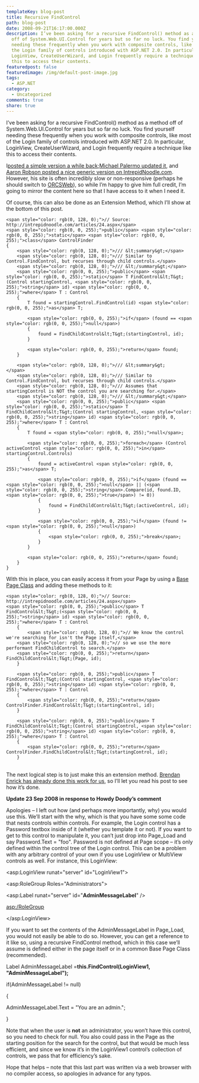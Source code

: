 ```yaml
---
templateKey: blog-post
title: Recursive FindControl
path: blog-post
date: 2008-09-21T16:17:00.000Z
description: I’ve been asking for a recursive FindControl() method as a method
  off of System.Web.UI.Control for years but so far no luck. You find yourself
  needing these frequently when you work with composite controls, like most of
  the Login family of controls introduced with ASP.NET 2.0. In particular,
  LoginView, CreateUserWizard, and Login frequently require a technique like
  this to access their contents.
featuredpost: false
featuredimage: /img/default-post-image.jpg
tags:
  - ASP.NET
category:
  - Uncategorized
comments: true
share: true
---
```

I’ve been asking for a recursive FindControl() method as a method off of System.Web.UI.Control for years but so far no luck. You find yourself needing these frequently when you work with composite controls, like most of the Login family of controls introduced with ASP.NET 2.0. In particular, LoginView, CreateUserWizard, and Login frequently require a technique like this to access their contents.

I[posted a simple version a while back](http://aspadvice.com/blogs/ssmith/archive/2006/08/23/Add-Profile-Items-in-CreateUserWizard-and-Recursive-FindControl.aspx);[Michael Palermo updated it](http://weblogs.asp.net/palermo4/archive/2007/04/13/recursive-findcontrol-t.aspx), and [Aaron Robson posted a nice generic version on IntrepidNoodle.com](http://intrepidnoodle.com/articles/24.aspx). However, his site is often incredibly slow or non-responsive (perhaps he should switch to [ORCSWeb](http://orcsweb.com/)), so while I’m happy to give him full credit, I’m going to mirror the content here so that I have access to it when I need it.

Of course, this can also be done as an Extension Method, which I’ll show at the bottom of this post.

```
<span style="color: rgb(0, 128, 0);">// Source: http://intrepidnoodle.com/articles/24.aspx</span>
<span style="color: rgb(0, 0, 255);">public</span> <span style="color: rgb(0, 0, 255);">static</span> <span style="color: rgb(0, 0, 255);">class</span> ControlFinder
{
    <span style="color: rgb(0, 128, 0);">/// &lt;summary&gt;</span>
    <span style="color: rgb(0, 128, 0);">/// Similar to Control.FindControl, but recurses through child controls.</span>
    <span style="color: rgb(0, 128, 0);">/// &lt;/summary&gt;</span>
    <span style="color: rgb(0, 0, 255);">public</span> <span style="color: rgb(0, 0, 255);">static</span> T FindControl&lt;T&gt;(Control startingControl, <span style="color: rgb(0, 0, 255);">string</span> id) <span style="color: rgb(0, 0, 255);">where</span> T : Control
    {        
        T found = startingControl.FindControl(id) <span style="color: rgb(0, 0, 255);">as</span> T; 
 
        <span style="color: rgb(0, 0, 255);">if</span> (found == <span style="color: rgb(0, 0, 255);">null</span>)
        {
            found = FindChildControl&lt;T&gt;(startingControl, id);
        }
 
        <span style="color: rgb(0, 0, 255);">return</span> found;        
    }
 
    <span style="color: rgb(0, 128, 0);">/// &lt;summary&gt;     </span>
    <span style="color: rgb(0, 128, 0);">/// Similar to Control.FindControl, but recurses through child controls.</span>
    <span style="color: rgb(0, 128, 0);">/// Assumes that startingControl is NOT the control you are searching for.</span>
    <span style="color: rgb(0, 128, 0);">/// &lt;/summary&gt;</span>
    <span style="color: rgb(0, 0, 255);">public</span> <span style="color: rgb(0, 0, 255);">static</span> T FindChildControl&lt;T&gt;(Control startingControl, <span style="color: rgb(0, 0, 255);">string</span> id) <span style="color: rgb(0, 0, 255);">where</span> T : Control
    {
        T found = <span style="color: rgb(0, 0, 255);">null</span>;
 
        <span style="color: rgb(0, 0, 255);">foreach</span> (Control activeControl <span style="color: rgb(0, 0, 255);">in</span> startingControl.Controls)
        {
            found = activeControl <span style="color: rgb(0, 0, 255);">as</span> T;
 
            <span style="color: rgb(0, 0, 255);">if</span> (found == <span style="color: rgb(0, 0, 255);">null</span> || (<span style="color: rgb(0, 0, 255);">string</span>.Compare(id, found.ID, <span style="color: rgb(0, 0, 255);">true</span>) != 0))
            {
                found = FindChildControl&lt;T&gt;(activeControl, id);
            }
 
            <span style="color: rgb(0, 0, 255);">if</span> (found != <span style="color: rgb(0, 0, 255);">null</span>)
            {
                <span style="color: rgb(0, 0, 255);">break</span>;
            }
        }
 
        <span style="color: rgb(0, 0, 255);">return</span> found;
    }
}
```

With this in place, you can easily access it from your Page by using a [Base Page Class](http://aspadvice.com/blogs/ssmith/archive/2006/09/14/Ultimate-ASP.NET-Base-Page-Class.aspx) and adding these methods to it:

```
<span style="color: rgb(0, 128, 0);">// Source: http://intrepidnoodle.com/articles/24.aspx</span>
<span style="color: rgb(0, 0, 255);">public</span> T FindControl&lt;T&gt;(<span style="color: rgb(0, 0, 255);">string</span> id) <span style="color: rgb(0, 0, 255);">where</span> T : Control
    {
        <span style="color: rgb(0, 128, 0);">// We know the control we're searching for isn't the Page itself,</span>
    <span style="color: rgb(0, 128, 0);">// so we use the more performant FindChildControl to search.</span>
    <span style="color: rgb(0, 0, 255);">return</span> FindChildControl&lt;T&gt;(Page, id);    
    }
 
    <span style="color: rgb(0, 0, 255);">public</span> T FindControl&lt;T&gt;(Control startingControl, <span style="color: rgb(0, 0, 255);">string</span> id) <span style="color: rgb(0, 0, 255);">where</span> T : Control
    {
        <span style="color: rgb(0, 0, 255);">return</span> ControlFinder.FindControl&lt;T&gt;(startingControl, id);    
    }
 
    <span style="color: rgb(0, 0, 255);">public</span> T FindChildControl&lt;T&gt;(Control startingControl, <span style="color: rgb(0, 0, 255);">string</span> id) <span style="color: rgb(0, 0, 255);">where</span> T : Control
    {
        <span style="color: rgb(0, 0, 255);">return</span> ControlFinder.FindChildControl&lt;T&gt;(startingControl, id);
    }
```

\
The next logical step is to just make this an extension method. [Brendan Enrick has already done this work for us](http://aspadvice.com/blogs/name/archive/2008/03/31/Creating-a-Recursive-FindControl-Extension-Method.aspx), so I’ll let you read his post to see how it’s done.

**Update 23 Sep 2008 in response to Howdy Doody’s comment**

Apologies – I left out how (and perhaps more importantly, why) you would use this. We’ll start with the why, which is that you have some some code that nests controls within controls. For example, the Login control has a Password textbox inside of it (whether you template it or not). If you want to get to this control to manipulate it, you can’t just drop into Page_Load and say Password.Text = "foo". Password is not defined at Page scope – it’s only defined within the control tree of the Login control. This can be a problem with any arbitrary control of your own if you use LoginView or MultiView controls as well. For instance, this LoginView:

<asp:LoginView runat="server" id="LoginView1">

<RoleGroups>

<asp:RoleGroup Roles="Administrators">

<ContentTemplate>

<asp:Label runat="server" id="**AdminMessageLabel**" />

</ContentTemplate>

<asp:/RoleGroup>

</asp:LoginView>

If you want to set the contents of the AdminMessageLabel in Page_Load, you would not easily be able to do so. However, you can get a reference to it like so, using a recursive FindControl<T> method, which in this case we’ll assume is defined either in the page itself or in a common Base Page Class (recommended).

Label AdminMessageLabel =**this.FindControl<Label>(LoginView1, "AdminMessageLabel");**

if(AdminMessageLabel != null)

{

AdminMessageLabel.Text = "You are an admin.";

}

Note that when the user is **not** an administrator, you won’t have this control, so you need to check for null. You also could pass in the Page as the starting position for the search for the control, but that would be much less efficient, and since we know it’s in the LoginView1 control’s collection of controls, we pass that for efficiency’s sake.

Hope that helps – note that this last part was written via a web browser with no compiler access, so apologies in advance for any typos.